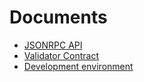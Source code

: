 # Documents

- [JSONRPC API](./xdc/jsonrpc.md)
- [Validator Contract](./xdc/validator.md)
- [Development environment](develop.md)
